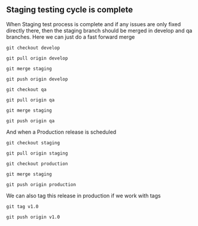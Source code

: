 ## Staging testing cycle is complete

When Staging test process is complete and if any issues are only fixed directly there, then the staging branch should be merged in develop and qa branches. 
Here we can just do a fast forward merge

`git checkout develop`

`git pull origin develop`

`git merge staging`

`git push origin develop`


`git checkout qa`

`git pull origin qa`

`git merge staging`

`git push origin qa`

And when a Production release is scheduled

`git checkout staging`

`git pull origin staging`

`git checkout production`

`git merge staging`

`git push origin production`

We can also tag this release in production if we work with tags

`git tag v1.0`

`git push origin v1.0`
